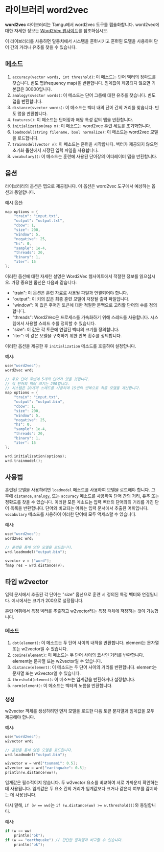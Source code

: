 # 라이브러리 word2vec

**word2vec** 라이브러리는 Tamgu에서 word2vec 도구를 캡슐화합니다. word2vec에 대한 자세한 정보는 [Word2Vec 웹사이트](https://code.google.com/p/word2vec/)를 참조하십시오.

이 라이브러리를 사용하면 말뭉치에서 시스템을 훈련시키고 훈련된 모델을 사용하여 단어 간의 거리나 유추를 찾을 수 있습니다.

## 메소드

1. `accuracy(vector words, int threshold)`: 이 메소드는 단어 벡터의 정확도를 찾습니다. 빈도 맵(frequency map)을 반환합니다. 임계값이 제공되지 않으면 기본값은 30000입니다.
2. `analogy(svector words)`: 이 메소드는 단어 그룹에 대한 유추를 찾습니다. 빈도 맵을 반환합니다.
3. `distance(svector words)`: 이 메소드는 벡터 내의 단어 간의 거리를 찾습니다. 빈도 맵을 반환합니다.
4. `features()`: 이 메소드는 단어장과 해당 특성 값의 맵을 반환합니다.
5. `initialization(map m)`: 이 메소드는 word2vec 훈련 세트를 초기화합니다.
6. `loadmodel(string filename, bool normalize)`: 이 메소드는 word2vec 모델을 로드합니다.
7. `trainmodel(vector v)`: 이 메소드는 훈련을 시작합니다. 벡터가 제공되지 않으면 초기화 옵션에서 지정된 입력 파일을 사용합니다.
8. `vocabulary()`: 이 메소드는 훈련에 사용된 단어장의 이터레이터 맵을 반환합니다.

## 옵션

라이브러리의 옵션은 맵으로 제공됩니다. 이 옵션은 word2vec 도구에서 예상하는 옵션과 동일합니다.

예시 옵션:
```cpp
map options = {
    "train": "input.txt",
    "output": "output.txt",
    "cbow": 1,
    "size": 200,
    "window": 5,
    "negative": 25,
    "hs": 0,
    "sample": 1e-4,
    "threads": 20,
    "binary": 1,
    "iter": 15
};
```

이러한 옵션에 대한 자세한 설명은 Word2Vec 웹사이트에서 적절한 정보를 읽으십시오. 가장 중요한 옵션은 다음과 같습니다:
- "train": 이 옵션은 훈련 자료로 사용될 파일과 연결되어야 합니다.
- "output": 이 키의 값은 최종 훈련 모델이 저장될 출력 파일입니다.
- "window": 이 값은 주어진 토큰에 대한 적절한 문맥으로 고려할 단어의 수를 정의합니다.
- "threads": Word2Vec은 프로세스를 가속화하기 위해 스레드를 사용합니다. 시스템에서 사용할 스레드 수를 정의할 수 있습니다.
- "size": 이 값은 각 토큰에 연결된 벡터의 크기를 정의합니다.
- "iter": 이 값은 모델을 구축하기 위한 반복 횟수를 정의합니다.

이러한 옵션을 제공한 후 `initialization` 메소드를 호출하여 설정합니다.

예시:
```cpp
use("word2vec");
word2vec wrd;

// 주요 단어 주변에 5개의 단어가 있을 것입니다.
// 각 단어의 벡터 크기는 200입니다.
// 시스템은 20개의 스레드를 사용하여 15번의 반복으로 최종 모델을 계산합니다.
map options = {
    "train": "input.txt",
    "output": "output.bin",
    "cbow": 1,
    "size": 200,
    "window": 5,
    "negative": 25,
    "hs": 0,
    "sample": 1e-4,
    "threads": 20,
    "binary": 1,
    "iter": 15
};

wrd.initialization(options);
wrd.trainmodel();
```

## 사용법

훈련된 모델을 사용하려면 `loadmodel` 메소드를 사용하여 모델을 로드해야 합니다. 그 후에 `distance`, `analogy`, 또는 `accuracy` 메소드를 사용하여 단어 간의 거리, 유추 또는 정확도를 찾을 수 있습니다. 이러한 모든 메소드는 입력 벡터의 단어와의 거리를 가진 단어 목록을 반환합니다. 단어와 비교되는 어휘는 입력 문서에서 추출된 어휘입니다. `vocabulary` 메소드를 사용하여 이러한 단어에 모두 액세스할 수 있습니다.

예시:
```cpp
use("word2vec");
word2vec wrd;

// 훈련을 통해 얻은 모델을 로드합니다.
wrd.loadmodel("output.bin");

svector v = ["word"];
fmap res = wrd.distance(v);
```

## 타입 w2vector

입력 문서에서 추출된 각 단어는 "size" 옵션으로 훈련 시 정의된 특정 벡터와 연결됩니다. 예시에서는 크기가 200으로 설정됩니다.

훈련 어휘에서 특정 벡터를 추출하고 w2vector라는 특정 객체에 저장하는 것이 가능합니다.

### 메소드

1. `dot(element)`: 이 메소드는 두 단어 사이의 내적을 반환합니다. element는 문자열 또는 w2vector일 수 있습니다.
2. `cosine(element)`: 이 메소드는 두 단어 사이의 코사인 거리를 반환합니다. element는 문자열 또는 w2vector일 수 있습니다.
3. `distance(element)`: 이 메소드는 두 단어 사이의 거리를 반환합니다. element는 문자열 또는 w2vector일 수 있습니다.
4. `threshold(element)`: 이 메소드는 임계값을 반환하거나 설정합니다.
5. `norm(element)`: 이 메소드는 벡터의 노름을 반환합니다.

### 생성

w2vector 객체를 생성하려면 먼저 모델을 로드한 다음 토큰 문자열과 임계값을 모두 제공해야 합니다.

예시:
```cpp
use("word2vec");
w2vector wrd;

// 훈련을 통해 얻은 모델을 로드합니다.
wrd.loadmodel("output.bin");

w2vector w = wrd["tsunami": 0.5];
w2vector ww = wrd["earthquake": 0.5];
println(w.distance(ww));
```

임계값은 필수적이지 않습니다. 두 w2vector 요소를 비교하여 서로 가까운지 확인하는 데 사용됩니다. 임계값은 두 요소 간의 거리가 임계값보다 크거나 같은지 여부를 감지하는 데 사용됩니다.

다시 말해, `if (w == ww)`는 `if (w.distance(ww) >= w.threshold())`와 동일합니다.

예시:
```cpp
if (w == ww)
    println("ok");
if (w == "earthquake") // 간단한 문자열과 비교할 수 있습니다.
    println("ok");
```